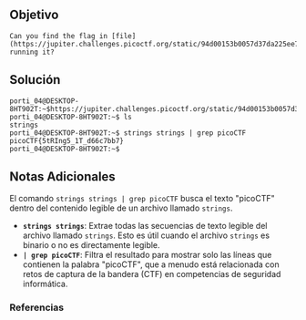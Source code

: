 ## Objetivo
```
Can you find the flag in [file](https://jupiter.challenges.picoctf.org/static/94d00153b0057d37da225ee79a846c62/strings) without running it?
```
[](https://github.com/armandoportillo0101/Seguridad-de-Redes/blob/main/Plantilla.md#objetivo)
## Solución
```
porti_04@DESKTOP-8HT902T:~$https://jupiter.challenges.picoctf.org/static/94d00153b0057d37da225ee79a846c62/strings
porti_04@DESKTOP-8HT902T:~$ ls
strings
porti_04@DESKTOP-8HT902T:~$ strings strings | grep picoCTF
picoCTF{5tRIng5_1T_d66c7bb7}
porti_04@DESKTOP-8HT902T:~$

```
[](https://github.com/armandoportillo0101/Seguridad-de-Redes/blob/main/Plantilla.md#soluci%C3%B3n)

## Notas Adicionales
El comando `strings strings | grep picoCTF` busca el texto "picoCTF" dentro del contenido legible de un archivo llamado `strings`.

- **`strings strings`**: Extrae todas las secuencias de texto legible del archivo llamado `strings`. Esto es útil cuando el archivo `strings` es binario o no es directamente legible.
- **`| grep picoCTF`**: Filtra el resultado para mostrar solo las líneas que contienen la palabra "picoCTF", que a menudo está relacionada con retos de captura de la bandera (CTF) en competencias de seguridad informática.
[](https://github.com/armandoportillo0101/Seguridad-de-Redes/blob/main/Plantilla.md#notas-adicionales)

### Referencias